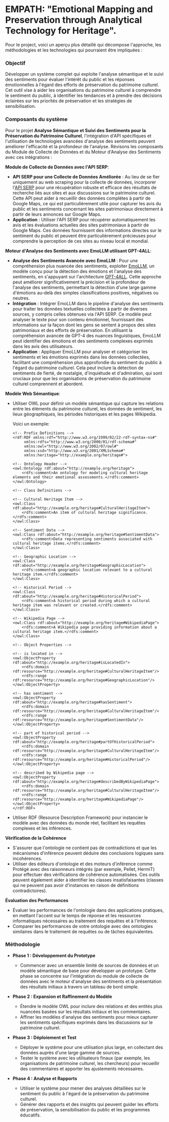# EMPATH: "Emotional Mapping and Preservation through Analytical Technology for Heritage".

Pour le project, voici un aperçu plus détaillé qui décompose l'approche, les méthodologies et les technologies qui pourraient être impliquées :

### Objectif

Développer un système complet qui exploite l'analyse sémantique et le suivi des sentiments pour évaluer l'intérêt du public et les réponses émotionnelles à l'égard des efforts de préservation du patrimoine culturel. Cet outil vise à aider les organisations du patrimoine culturel à comprendre le sentiment du public, à identifier les tendances et à prendre des décisions éclairées sur les priorités de préservation et les stratégies de sensibilisation.

### Composants du système

Pour le projet **Analyse Sémantique et Suivi des Sentiments pour la Préservation du Patrimoine Culturel**, l'intégration d'API spécifiques et l'utilisation de technologies avancées d'analyse des sentiments peuvent améliorer l'efficacité et la profondeur de l'analyse. Révisons les composants du Module de Collecte de Données et du Moteur d'Analyse des Sentiments avec ces intégrations :

**Module de Collecte de Données avec l'API SERP**:

  - **API SERP pour une Collecte de Données Améliorée** : Au lieu de se fier uniquement au web scraping pour la collecte de données, incorporer l'[API SERP](https://serpapi.com/google-maps-api) pour une récupération robuste et efficace des résultats de recherche liés aux sites et aux discussions sur le patrimoine culturel. Cette API peut aider à recueillir des données complètes à partir de Google Maps, ce qui est particulièrement utile pour capturer les avis du public et les sentiments concernant les sites patrimoniaux directement à partir de leurs annonces sur Google Maps.
  - **Application** : Utiliser l'API SERP pour récupérer automatiquement les avis et les évaluations actuelles des sites patrimoniaux à partir de Google Maps. Ces données fournissent des informations directes sur le sentiment du public et peuvent être particulièrement précieuses pour comprendre la perception de ces sites au niveau local et mondial.

**Moteur d'Analyse des Sentiments avec EmoLLM utilisant GPT-4ALL**:

  - **Analyse des Sentiments Avancée avec EmoLLM** : Pour une compréhension plus nuancée des sentiments, exploiter [EmoLLM](https://huggingface.co/myclassunil/Emollama-chat-13b-v0.1.gguf), un modèle conçu pour la détection des émotions et l'analyse des sentiments, en s'appuyant sur l'architecture [GPT-4ALL](https://gpt4all.io/index.html). Cette approche peut améliorer significativement la précision et la profondeur de l'analyse des sentiments, permettant la détection d'une large gamme d'émotions au-delà des simples classifications positives, négatives ou neutres.
  - **Intégration** : Intégrer EmoLLM dans le pipeline d'analyse des sentiments pour traiter les données textuelles collectées à partir de diverses sources, y compris celles obtenues via l'API SERP. Ce modèle peut analyser le texte pour son contenu émotionnel, fournissant des informations sur la façon dont les gens se sentent à propos des sites patrimoniaux et des efforts de préservation. En utilisant la compréhension avancée de GPT-4 des nuances linguistiques, EmoLLM peut identifier des émotions et des sentiments complexes exprimés dans les avis des utilisateurs.
  - **Application** : Appliquer EmoLLM pour analyser et catégoriser les sentiments et les émotions exprimés dans les données collectées, facilitant une compréhension plus approfondie du sentiment du public à l'égard du patrimoine culturel. Cela peut inclure la détection de sentiments de fierté, de nostalgie, d'inquiétude et d'admiration, qui sont cruciaux pour que les organisations de préservation du patrimoine culturel comprennent et abordent.

**Modèle Web Sémantique**:

  - Utiliser OWL pour définir un modèle sémantique qui capture les relations entre les éléments du patrimoine culturel, les données de sentiment, les lieux géographiques, les périodes historiques et les pages Wikipedia.

     Voici un exemple:
    
    ```
    <!-- Prefix Definitions -->
    <rdf:RDF xmlns:rdf="http://www.w3.org/1999/02/22-rdf-syntax-ns#"
         xmlns:rdfs="http://www.w3.org/2000/01/rdf-schema#"
         xmlns:owl="http://www.w3.org/2002/07/owl#"
         xmlns:xsd="http://www.w3.org/2001/XMLSchema#"
         xmlns:heritage="http://example.org/heritage#">

    <!-- Ontology Header -->
    <owl:Ontology rdf:about="http://example.org/heritage">
        <rdfs:comment>An ontology for modeling cultural heritage elements and their emotional assessments.</rdfs:comment>
    </owl:Ontology>

    <!-- Class Definitions -->
    
    <!-- Cultural Heritage Item -->
    <owl:Class rdf:about="http://example.org/heritage#CulturalHeritageItem">
        <rdfs:comment>An item of cultural heritage significance.</rdfs:comment>
    </owl:Class>

    <!-- Sentiment Data -->
    <owl:Class rdf:about="http://example.org/heritage#SentimentData">
        <rdfs:comment>Data representing sentiments associated with cultural heritage items.</rdfs:comment>
    </owl:Class>

    <!-- Geographic Location -->
    <owl:Class rdf:about="http://example.org/heritage#GeographicLocation">
        <rdfs:comment>A geographic location relevant to a cultural heritage item.</rdfs:comment>
    </owl:Class>

    <!-- Historical Period -->
    <owl:Class rdf:about="http://example.org/heritage#HistoricalPeriod">
        <rdfs:comment>A historical period during which a cultural heritage item was relevant or created.</rdfs:comment>
    </owl:Class>

    <!-- Wikipedia Page -->
    <owl:Class rdf:about="http://example.org/heritage#WikipediaPage">
        <rdfs:comment>A Wikipedia page providing information about a cultural heritage item.</rdfs:comment>
    </owl:Class>

    <!-- Object Properties -->
    
    <!-- is located in -->
    <owl:ObjectProperty rdf:about="http://example.org/heritage#isLocatedIn">
        <rdfs:domain rdf:resource="http://example.org/heritage#CulturalHeritageItem"/>
        <rdfs:range rdf:resource="http://example.org/heritage#GeographicLocation"/>
    </owl:ObjectProperty>

    <!-- has sentiment -->
    <owl:ObjectProperty rdf:about="http://example.org/heritage#hasSentiment">
        <rdfs:domain rdf:resource="http://example.org/heritage#CulturalHeritageItem"/>
        <rdfs:range rdf:resource="http://example.org/heritage#SentimentData"/>
    </owl:ObjectProperty>

    <!-- part of historical period -->
    <owl:ObjectProperty rdf:about="http://example.org/heritage#partOfHistoricalPeriod">
        <rdfs:domain rdf:resource="http://example.org/heritage#CulturalHeritageItem"/>
        <rdfs:range rdf:resource="http://example.org/heritage#HistoricalPeriod"/>
    </owl:ObjectProperty>

    <!-- described by Wikipedia page -->
    <owl:ObjectProperty rdf:about="http://example.org/heritage#describedByWikipediaPage">
        <rdfs:domain rdf:resource="http://example.org/heritage#CulturalHeritageItem"/>
        <rdfs:range rdf:resource="http://example.org/heritage#WikipediaPage"/>
    </owl:ObjectProperty>
    </rdf:RDF>
    ```

  - Utiliser RDF (Resource Description Framework) pour instancier le modèle avec des données du monde réel, facilitant les requêtes complexes et les inférences.

**Vérification de la Cohérence**

  - S'assurer que l'ontologie ne contient pas de contradictions et que les mécanismes d'inférence peuvent déduire des conclusions logiques sans incohérences.
  - Utiliser des éditeurs d'ontologie et des moteurs d'inférence comme Protégé avec des raisonneurs intégrés (par exemple, Pellet, HermiT) pour effectuer des vérifications de cohérence automatisées. Ces outils peuvent également aider à identifier les classes insatisfaisantes (classes qui ne peuvent pas avoir d'instances en raison de définitions contradictoires).

**Évaluation des Performances**

- Évaluer les performances de l'ontologie dans des applications pratiques, en mettant l'accent sur le temps de réponse et les ressources informatiques nécessaires au traitement des requêtes et à l'inférence.
- Comparer les performances de votre ontologie avec des ontologies similaires dans le traitement de requêtes ou de tâches équivalentes.


### Méthodologie

- **Phase 1 : Développement du Prototype**
  - Commencer avec un ensemble limité de sources de données et un modèle sémantique de base pour développer un prototype. Cette phase se concentre sur l'intégration du module de collecte de données avec le moteur d'analyse des sentiments et la présentation des résultats initiaux à travers un tableau de bord simple.

- **Phase 2 : Expansion et Raffinement du Modèle**
  - Étendre le modèle OWL pour inclure des relations et des entités plus nuancées basées sur les résultats initiaux et les commentaires.
  - Affiner les modèles d'analyse des sentiments pour mieux capturer les sentiments spécifiques exprimés dans les discussions sur le patrimoine culturel.

- **Phase 3 : Déploiement et Test**
  - Déployer le système pour une utilisation plus large, en collectant des données auprès d'une large gamme de sources.
  - Tester le système avec les utilisateurs finaux (par exemple, les organisations de patrimoine culturel, les chercheurs) pour recueillir des commentaires et apporter les ajustements nécessaires.

- **Phase 4 : Analyse et Rapports**
  - Utiliser le système pour mener des analyses détaillées sur le sentiment du public à l'égard de la préservation du patrimoine culturel.
  - Générer des rapports et des insights qui peuvent guider les efforts de préservation, la sensibilisation du public et les programmes éducatifs.
